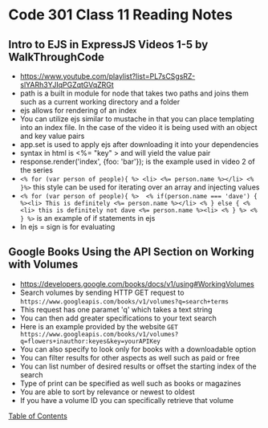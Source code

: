 # Code 301 Class 11 Reading Notes

## Intro to EJS in ExpressJS Videos 1-5 by WalkThroughCode
* https://www.youtube.com/playlist?list=PL7sCSgsRZ-slYARh3YJIqPGZqtGVqZRGt
* path is a built in module for node that takes two paths and joins them such as a current working directory and a folder
* ejs allows for rendering of an index
* You can utilize ejs similar to mustache in that you can place templating into an index file. In the case of the video it is being used with an object and key value pairs
* app.set is used to apply ejs after downloading it into your dependencies
* syntax in html is <%= "key" > and will yield the value pair
* response.render('index', {foo: 'bar'}); is the example used in video 2 of the series
* `<% for (var person of people){ %> <li> <%= person.name %></li> <% }%>` this style can be used for iterating over an array and injecting values
* `<% for (var person of people){ %>  <% if(person.name === 'dave') { %><li> This is definitely <%= person.name %></li> <% } else { <% <li> this is definitely not dave <%= person.name %><li> <% } %> <% } %>` is an example of if statements in ejs
* In ejs = sign is for evaluating

## Google Books Using the API Section on Working with Volumes
* https://developers.google.com/books/docs/v1/using#WorkingVolumes
* Search volumes by sending HTTP GET request to `https://www.googleapis.com/books/v1/volumes?q=search+terms`
* This request has one paramet 'q' which takes a text string
* You can then add greater specifications to your text search
* Here is an example provided by the website `GET https://www.googleapis.com/books/v1/volumes?q=flowers+inauthor:keyes&key=yourAPIKey`
* You can also specify to look only for books with a downloadable option
* You can filter results for other aspects as well such as paid or free
* You can list number of desired results or offset the starting index of the search
* Type of print can be specified as well such as books or magazines
* You are able to sort by relevance or newest to oldest
* If you have a volume ID you can specifically retrieve that volume

[Table of Contents](README.md)